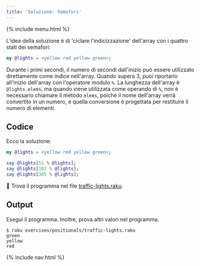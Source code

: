 ```yaml
---
title: 'Soluzione: Semafori'
---
```


{% include menu.html %}

L'idea della soluzione è di 'ciclare l'indicizzazione' dell'array con i quattro stati dei semafori:

```raku
my @lights = <yellow red yellow green>;
```

Durante i primi secondi, il numero di secondi dall'inizio può essere utilizzato direttamente come indice nell'array. Quando supera 3, puoi riportarlo all'inizio dell'array con l'operatore modulo `%`. La lunghezza dell'array è `@lights.elems`, ma quando viene utilizzata come operando di `%`, non è necessario chiamare il metodo `elems`, poiché il nome dell'array verrà convertito in un numero, e quella conversione è progettata per restituire il numero di elementi.

## Codice

Ecco la soluzione:

```raku
my @lights = <yellow red yellow green>;

say @lights[51 % @lights];
say @lights[102 % @lights];
say @lights[305 % @lights];
```

🦋 Trova il programma nel file [traffic-lights.raku](https://github.com/ash/raku-course/blob/master/exercises/positionals/traffic-lights.raku).

## Output

Esegui il programma. Inoltre, prova altri valori nel programma.

```console
$ raku exercises/positionals/traffic-lights.raku
green
yellow
red
```

{% include nav.html %}